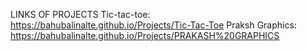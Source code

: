LINKS OF PROJECTS
Tic-tac-toe: https://bahubalinalte.github.io/Projects/Tic-Tac-Toe
Praksh Graphics: https://bahubalinalte.github.io/Projects/PRAKASH%20GRAPHICS
